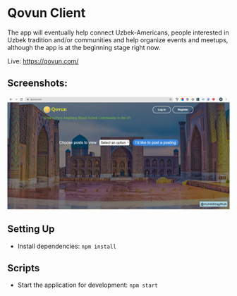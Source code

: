 # Qovun Client

The app will eventually help connect Uzbek-Americans, people interested in Uzbek tradition and/or communities
and help organize events and meetups, although the app is at the beginning stage right now.

Live: https://qovun.com/

## Screenshots:

![screenshot](./Capture.png)

## Setting Up

- Install dependencies: `npm install`

## Scripts

- Start the application for development: `npm start`
